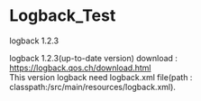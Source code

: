 # Logback_Test
logback 1.2.3

logback 1.2.3(up-to-date version) download : https://logback.qos.ch/download.html
<br>
This version logback need logback.xml file(path : classpath:/src/main/resources/logback.xml).
